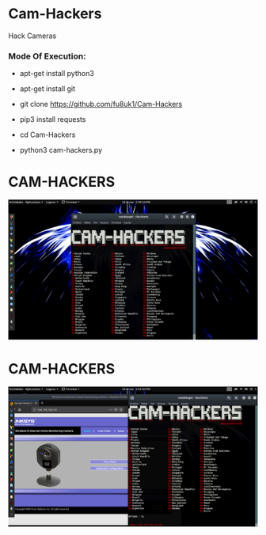 # Cam-Hackers

Hack Cameras

<h3> Mode Of Execution: </h3>

* apt-get install python3

* apt-get install git

* git clone https://github.com/fu8uk1/Cam-Hackers

* pip3 install requests

* cd Cam-Hackers

* python3 cam-hackers.py

# CAM-HACKERS

<img src="https://github.com/fu8uk1/Cam-Hackers/blob/master/camfoto.png">

# CAM-HACKERS

<img src="https://github.com/fu8uk1/Cam-Hackers/blob/master/camfoto2.png">


